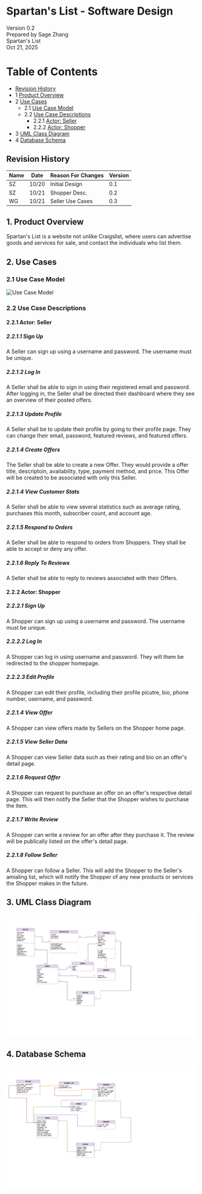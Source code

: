 # Spartan's List - Software Design 

Version 0.2  
Prepared by Sage Zhang\
Spartan's List\
Oct 21, 2025

Table of Contents
=================
* [Revision History](#revision-history)
* 1 [Product Overview](#1-product-overview)
* 2 [Use Cases](#2-use-cases)
  * 2.1 [Use Case Model](#21-use-case-model)
  * 2.2 [Use Case Descriptions](#22-use-case-descriptions)
    * 2.2.1 [Actor: Seller](#221-actor-seller)
    * 2.2.2 [Actor: Shopper](#222-actor-shopper) 
* 3 [UML Class Diagram](#3-uml-class-diagram)
* 4 [Database Schema](#4-database-schema)

## Revision History
| Name | Date    | Reason For Changes  | Version   |
| ---- | ------- | ------------------- | --------- |
|  SZ  |10/20    | Initial Design      |    0.1    |
|  SZ  |10/21    | Shopper Desc.       |    0.2    |
|  WG  |10/21    |  Seller Use Cases   |    0.3   |

## 1. Product Overview
Spartan's List is a website not unlike Craigslist, where users can advertise goods and services for sale, and contact the individuals who list them.

## 2. Use Cases
### 2.1 Use Case Model
![Use Case Model](SpartansListUseCase.jpg)

### 2.2 Use Case Descriptions

#### 2.2.1 Actor: Seller
##### 2.2.1.1 Sign Up
A Seller can sign up using a username and password. The username must be unique.
##### 2.2.1.2 Log In
A Seller shall be able to sign in using their registered email and password. After logging in, the Seller shall be directed their dashboard where they see an overview of their posted offers.
##### 2.2.1.3 Update Profile
A Seller shall be to update their profile by going to their profile page. They can change their email, password, featured reviews, and featured offers.
##### 2.2.1.4 Create Offers
The Seller shall be able to create a new Offer. They would provide a offer title, descriptoin, availability, type, payment method, and price. This Offer will be created to be associated with only this Seller.
##### 2.2.1.4 View Customer Stats
A Seller shall be able to view several statistics such as average rating, purchases this month, subscriber count, and account age.
##### 2.2.1.5 Respond to Orders
A Seller shall be able to respond to orders from Shoppers. They shall be able to accept or deny any offer.
##### 2.2.1.6 Reply To Reviews
A Seller shall be able to reply to reviews associated with their Offers.



#### 2.2.2 Actor: Shopper
##### 2.2.2.1 Sign Up
A Shopper can sign up using a username and password. The username must be unique.
##### 2.2.2.2 Log In
A Shopper can log in using username and password. They will them be redirected to the shopper homepage. 
##### 2.2.2.3 Edit Profile
A Shopper can edit their profile, including their profile picutre, bio, phone number, username, and password.
##### 2.2.1.4 View Offer
A Shopper can view offers made by Sellers on the Shopper home page. 
##### 2.2.1.5 View Seller Data
A Shopper can view Seller data such as their rating and bio on an offer's detail page.
##### 2.2.1.6 Request Offer
A Shopper can request to purchase an offer on an offer's respective detail page. This will then notify the Seller that the Shopper wishes to purchase the item.
##### 2.2.1.7 Write Review
A Shopper can write a review for an offer after they purchase it. The review will be publically listed on the offer's detail page.
##### 2.2.1.8 Follow Seller
A Shopper can follow a Seller. This will add the Shopper to the Seller's amialing list, which will notify the Shopper of any new products or services the Shopper makes in the future. 

## 3. UML Class Diagram
![UML Class Diagram](SpartansListClassDiagram.png)

## 4. Database Schema
![UML Class Diagram](SpartansListSchema.png)
